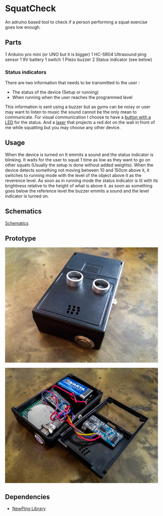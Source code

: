 SquatCheck
==========

An adruino based tool to check if a person performing a squat exercise goes low enough.

## Parts
1 Arduino pro mini (or UNO but it is bigger)
1 HC-SR04 Ultrasound ping sensor
1 9V battery
1 switch
1 Piezo buzzer
2 Status indicator (see below)

### Status indicators
There are two information that needs to be transmitted to the user :

* The status of the device (Setup or running)
* When running when the user reaches the programmed level

This information is sent using a buzzer but as gyms can be noisy or user may want to listen to music the sound cannot be the only mean to communicate.
For visual communication I choose to have a [button with a LED](http://www.adafruit.com/blog/2011/10/13/new-product-waterproof-metal-pushbutton-with-blue-led-ring-16mm-blue-momentary/) for the status. And a [laser](http://www.adafruit.com/products/1054) that projects a red dot on the wall in front of me while squatting but you may choose any other device.

## Usage
When the device is turned on It emmits a sound and the status indicator is blinking. It waits for the user to squat 1 time as low as they want to go on other squats (Usually the setup is done without added weights). When the device detects something not moving between 10 and 150cm above it, it switches to running mode with the level of the object above it as the reverence level.
As soon as in running mode the status indicator is lit with its brightness relative to the height of what is above it. as soon as something goes below the reference level the buzzer emmits a sound and the level indicator is turned on.

## Schematics
[Schematics](http://i.imgur.com/oKm0ZgJ.png)

## Prototype

![](https://raw.githubusercontent.com/alexisisaac/SquatCheck/master/img/20140602_135238-2.jpg)

![](https://raw.githubusercontent.com/alexisisaac/SquatCheck/master/img/20140602_135401-2.jpg)

## Dependencies

* [NewPIng Library](http://playground.arduino.cc/Code/NewPing)
